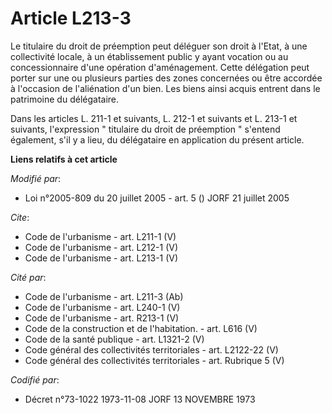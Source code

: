 # Article L213-3

Le titulaire du droit de préemption peut déléguer son droit à l'Etat, à une collectivité locale, à un établissement public y
ayant vocation ou au concessionnaire d'une opération d'aménagement. Cette délégation peut porter sur une ou plusieurs parties
des zones concernées ou être accordée à l'occasion de l'aliénation d'un bien. Les biens ainsi acquis entrent dans le
patrimoine du délégataire. 

Dans les articles L. 211-1 et suivants, L. 212-1 et suivants et L. 213-1 et suivants, l'expression " titulaire du droit de
préemption " s'entend également, s'il y a lieu, du délégataire en application du présent article.

**Liens relatifs à cet article**

_Modifié par_:

  - Loi n°2005-809 du 20 juillet 2005 - art. 5 () JORF 21 juillet 2005

_Cite_:

  - Code de l'urbanisme - art. L211-1 (V)
  - Code de l'urbanisme - art. L212-1 (V)
  - Code de l'urbanisme - art. L213-1 (V)

_Cité par_:

  - Code de l'urbanisme - art. L211-3 (Ab)
  - Code de l'urbanisme - art. L240-1 (V)
  - Code de l'urbanisme - art. R213-1 (V)
  - Code de la construction et de l'habitation. - art. L616 (V)
  - Code de la santé publique - art. L1321-2 (V)
  - Code général des collectivités territoriales - art. L2122-22 (V)
  - Code général des collectivités territoriales - art. Rubrique 5 (V)

_Codifié par_:

  - Décret n°73-1022 1973-11-08 JORF 13 NOVEMBRE 1973
